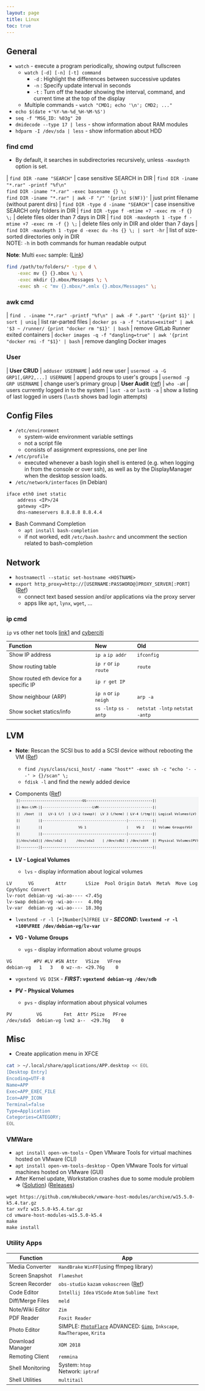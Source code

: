 ```yaml
---
layout: page
title: Linux
toc: true
---
```


## General
- `watch` - execute a program periodically, showing output fullscreen
  - `watch [-d] [-n] [-t] command`
    - `-d` : Highlight the differences between successive updates
	- `-n` : Specify update interval in seconds
	- `-t` : Turn off the header showing the interval, command, and current time at the top of the display
  - Multiple commands - `watch "CMD1; echo '\n'; CMD2; ..."`
- `echo $(date +'%Y-%m-%d_%H-%M-%S')`
- `seq -f "MSG_ID: %03g" 20`
- `dmidecode --type 17 | less` - show information about RAM modules
- `hdparm -I /dev/sda | less` - show information about HDD

### find cmd
  - By default, it searches in subdirectories recursively, unless `-maxdepth` option is set.

| `find DIR -name "SEARCH"` | case sensitive SEARCH in DIR
| `find DIR -iname "*.rar" -printf "%f\n"` <br/> `find DIR -iname "*.rar" -exec basename {} \;` <br/> `find DIR -iname "*.rar" | awk -F "/" '{print $(NF)}'` | just print filename (without parent dirs)
| `find DIR -type d -iname "SEARCH"` | case insensitive SEARCH only folders in DIR
| `find DIR -type f -mtime +7 -exec rm -f {} \;` | delete files older than 7 days in DIR
| `find DIR -maxdepth 1 -type f -mtime +7 -exec rm -f {} \;` | delete files only in DIR and older than 7 days 
| `find DIR -maxdepth 1 -type d -exec du -hs {} \; | sort -hr` | list of size-sorted directories only in DIR <br/> NOTE: `-h` in both commands for human readable output

**Note**: Multi `exec` sample: ([Link](https://stackoverflow.com/questions/13184700/using-find-and-exec-to-create-directories-and-then-work-with-relative-path-to-th))
```sh
find /path/to/folders/* -type d \
    -exec mv {} {}.mbox \; \
    -exec mkdir {}.mbox/Messages \; \
    -exec sh -c "mv {}.mbox/*.emlx {}.mbox/Messages" \;
```

### awk cmd

| `find . -iname "*.rar" -printf "%f\n" | awk -F ".part" '{print $1}' | sort | uniq` | list rar-parted files
| `docker ps -a -f "status=exited" | awk '$3 ~ /runner/ {print "docker rm "$1}' | bash` | remove GitLab Runner exited containers
| `docker images -q -f "dangling=true" | awk '{print "docker rmi -f "$1}' | bash` | remove dangling Docker images

### User

| **User CRUD**
| `adduser USERNAME` | add new user
| `usermod -a -G GRP1[,GRP2,...] USERNAME` | append groups to user's groups
| `usermod -g GRP USERNAME` | change user’s primary group
| **User Audit** ([ref](https://www.thegeekdiary.com/5-useful-command-examples-to-monitor-user-activity-under-linux/))
| `who -aH` | users currently logged in to the system
| `last -a` or `lastb -a` | show a listing of last logged in users (`lastb` shows bad login attempts)

## Config Files
- `/etc/environment`
  - system-wide environment variable settings
  - not a script file
  - consists of assignment expressions, one per line
- `/etc/profile`
  - executed whenever a bash login shell is entered (e.g. when logging in from the console or over ssh), as well as by the DisplayManager when the desktop session loads.
- `/etc/network/interfaces` (in Debian)
```
iface eth0 inet static
    address <IP>/24
    gateway <IP>
    dns-nameservers 8.8.8.8 8.8.4.4
```
- Bash Command Completion
  - `apt install bash-completion`
  - if not worked, edit `/etc/bash.bashrc` and uncomment the section related to bash-completion

## Network
- `hostnamectl --static set-hostname <HOSTNAME>`
- `export http_proxy=http://[USERNAME:PASSWORD@]PROXY_SERVER[:PORT]` ([Ref](https://www.cyberciti.biz/faq/linux-unix-set-proxy-environment-variable/))
  - connect text based session and/or applications via the proxy server
  - apps like `apt`, `lynx`, `wget`, ...

### ip cmd

`ip` vs other net tools [link1](https://p5r.uk/blog/2010/ifconfig-ip-comparison.html) and [cyberciti](https://www.cyberciti.biz/faq/linux-ip-command-examples-usage-syntax)

| Function                                 | New                   | Old                             |
|:-----------------------------------------|:----------------------|:--------------------------------|
| Show IP address                          | `ip a` `ip addr`      | `ifconfig`                      |
| Show routing table                       | `ip r` or `ip route`  | `route`                         |
| Show routed eth device for a specific IP | `ip r get IP`         |                                 |
| Show neighbour (ARP)                     | `ip n` or `ip neigh`  | `arp -a`                        |
| Show socket statics/info                 | `ss -lntp` `ss -antp` | `netstat -lntp` `netstat -antp` |

## LVM
- **Note**: Rescan the SCSI bus to add a SCSI device without rebooting the VM ([Ref](https://www.cyberciti.biz/tips/vmware-add-a-new-hard-disk-without-rebooting-guest.html))
  - `find /sys/class/scsi_host/ -name "host*" -exec sh -c "echo '- - -' > {}/scan" \;`
  - `fdisk -l` and find the newly added device

- Components ([Ref](https://wiki.debian.org/LVM))![LVM](/assets/images/linux/lvm.png)

- **LV - Logical Volumes**
  - `lvs` - display information about logical volumes
```
LV      VG        Attr       LSize  Pool Origin Data%  Meta%  Move Log Cpy%Sync Convert
lv-root debian-vg -wi-ao---- <7.45g                                                    
lv-swap debian-vg -wi-ao----  4.00g                                                    
lv-var  debian-vg -wi-ao---- 18.30g
```
  - `lvextend -r -l [+]Number[%]FREE LV` - **_SECOND_: `lvextend -r -l +100%FREE /dev/debian-vg/lv-var`**

- **VG - Volume Groups**
  - `vgs` - display information about volume groups
```
VG        #PV #LV #SN Attr   VSize   VFree
debian-vg   1   3   0 wz--n- <29.76g    0
```
  - `vgextend VG DISK` - **_FIRST_: `vgextend debian-vg /dev/sdb`**

- **PV - Physical Volumes**
  - `pvs` - display information about physical volumes
```
PV         VG        Fmt  Attr PSize   PFree
/dev/sda5  debian-vg lvm2 a--  <29.76g    0
```

## Misc
- Create application menu in XFCE
```sh
cat > ~/.local/share/applications/APP.desktop << EOL
[Desktop Entry]
Encoding=UTF-8
Name=APP
Exec=APP_EXEC_FILE
Icon=APP_ICON
Terminal=false
Type=Application
Categories=CATEGORY;
EOL
``` 

### VMWare
  - `apt install open-vm-tools` - Open VMware Tools for virtual machines hosted on VMware (CLI)
  - `apt install open-vm-tools-desktop` - Open VMware Tools for virtual machines hosted on VMware (GUI)
  - After Kernel update, Workstation crashes due to some module problem => ([Solution](https://github.com/mkubecek/vmware-host-modules/)) ([Releases](https://github.com/mkubecek/vmware-host-modules/releases))
```
wget https://github.com/mkubecek/vmware-host-modules/archive/w15.5.0-k5.4.tar.gz
tar xvfz w15.5.0-k5.4.tar.gz
cd vmware-host-modules-w15.5.0-k5.4
make
make install
```

### Utility Apps

| Function         | App                                                                
|------------------|---|
| Media Converter  | `HandBrake` `WinFF`(using ffmpeg library)
| Screen Snapshot  | `Flameshot`
| Screen Recorder  | `obs-studio` `kazam` `vokoscreen` ([Ref](https://itsfoss.com/best-linux-screen-recorders/))
| Code Editor      | `Intellij Idea` `VSCode` `Atom` `Sublime Text`
| Diff/Merge Files | `meld`
| Note/Wiki Editor | `Zim`
| PDF Reader       | `Foxit Reader`
| Photo Editor     | SIMPLE: <u><code>PhotoFlare</code></u> ADVANCED: <u><code>Gimp</code></u>, `Inkscape`, `RawTherapee`, `Krita`
| Download Manager | `XDM 2018`
| Remoting Client  | `remmina`
| Shell Monitoring | System: `htop` <br/> Network: `iptraf`
| Shell Utilities  | `multitail`


